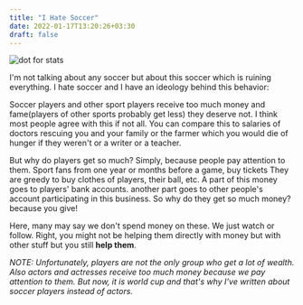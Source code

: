 ```yaml
---
title: "I Hate Soccer"
date: 2022-01-17T13:20:26+03:30
draft: false 
---
```


![dot for stats](https://farooqkz.de1.hashbang.sh/dot.png)

I'm not talking about any soccer but about this soccer which is ruining everything. I hate soccer and I have an ideology behind this behavior:

Soccer players and other sport players receive too much money and fame(players of other sports probably get less) they deserve not. I think most people agree with this if not all. You can compare this to salaries of doctors rescuing you and your family or the farmer which you would die of hunger if they weren't or a writer or a teacher.

But why do players get so much? Simply, because people pay attention to them. Sport fans from one year or months before a game, buy tickets They are greedy to buy clothes of players, their ball, etc. A part of this money goes to players' bank accounts. another part goes to other people's account participating in this business. So why do they get so much money? because you give!

Here, many may say we don't spend money on these. We just watch or follow. Right, you might not be helping them directly with money but with other stuff but you still **help them**.

*NOTE: Unfortunately, players are not the only group who get a lot of wealth. Also actors and actresses receive too much money because we pay attention to them. But now, it is world cup and that's why I've written about soccer players instead of actors.*
